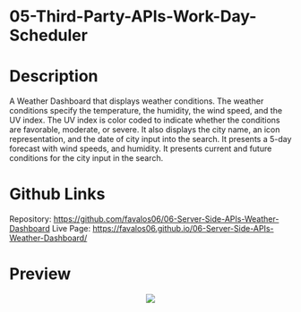 # 05-Third-Party-APIs-Work-Day-Scheduler

# Description
A Weather Dashboard that displays weather conditions. The weather conditions specify the temperature, the humidity, the wind speed, and the UV index. The UV index is color coded to indicate whether the conditions are favorable, moderate, or severe. It also displays the city name, an icon representation, and the date of city input into the search. It presents a 5-day forecast with wind speeds, and humidity. It presents current and future conditions for the city input in the search. 

# Github Links
Repository: https://github.com/favalos06/06-Server-Side-APIs-Weather-Dashboard
Live Page: https://favalos06.github.io/06-Server-Side-APIs-Weather-Dashboard/

# Preview
<p align="center"> <img src="./assets/img/screenshot.png"> </p>